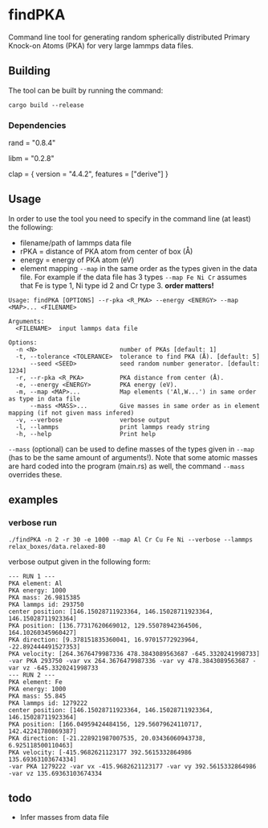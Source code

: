 # findPKA

Command line tool for generating random spherically distributed Primary Knock-on Atoms (PKA) for very large lammps data files. 


## Building
The tool can be built by running the command: 

```cargo build --release```

### Dependencies

rand = "0.8.4"

libm = "0.2.8"

clap = { version = "4.4.2", features = ["derive"] }

## Usage
In order to use the tool you need to specify in the command line (at least) the following:

* filename/path of lammps data file
* rPKA = distance of PKA atom from center of box (Å)
* energy = energy of PKA atom (eV)
* element mapping ```--map``` in the same order as the types given in the data file. For example if the data file has 3 types ```--map Fe Ni Cr``` assumes that Fe is type 1, Ni type id 2 and Cr type 3. **order matters!** 

```
Usage: findPKA [OPTIONS] --r-pka <R_PKA> --energy <ENERGY> --map <MAP>... <FILENAME>

Arguments:
  <FILENAME>  input lammps data file

Options:
  -n <N>                       number of PKAs [default: 1]
  -t, --tolerance <TOLERANCE>  tolerance to find PKA (Å). [default: 5]
      --seed <SEED>            seed random number generator. [default: 1234]
  -r, --r-pka <R_PKA>          PKA distance from center (Å).
  -e, --energy <ENERGY>        PKA energy (eV).
  -m, --map <MAP>...           Map elements ('Al,W...') in same order as type in data file
      --mass <MASS>...         Give masses in same order as in element mapping (if not given mass infered)
  -v, --verbose                verbose output
  -l, --lammps                 print lammps ready string
  -h, --help                   Print help

```

```--mass``` (optional) can be used to define masses of the types given in ```--map``` (has to be the same amount of arguments!). Note that some atomic masses are hard coded into the program (main.rs) as well, the command ```--mass``` overrides these.

## examples

### verbose run
```
./findPKA -n 2 -r 30 -e 1000 --map Al Cr Cu Fe Ni --verbose --lammps relax_boxes/data.relaxed-80
```
verbose output given in the following form:
```
--- RUN 1 ---
PKA element: Al
PKA energy: 1000
PKA mass: 26.9815385
PKA lammps id: 293750
center position: [146.15028711923364, 146.15028711923364, 146.15028711923364]
PKA position: [136.77317620669012, 129.55078942364506, 164.10260345960427]
PKA direction: [9.378151835360041, 16.97015772923964, -22.892444491527353]
PKA velocity: [264.3676479987336 478.3843089563687 -645.3320241998733]
-var PKA 293750 -var vx 264.3676479987336 -var vy 478.3843089563687 -var vz -645.3320241998733
--- RUN 2 ---
PKA element: Fe
PKA energy: 1000
PKA mass: 55.845
PKA lammps id: 1279222
center position: [146.15028711923364, 146.15028711923364, 146.15028711923364]
PKA position: [166.04959424484156, 129.56079624110717, 142.42241780869387]
PKA direction: [-21.228921987007535, 20.03436060943738, 6.925118500110463]
PKA velocity: [-415.9682621123177 392.5615332864986 135.69363103674334]
-var PKA 1279222 -var vx -415.9682621123177 -var vy 392.5615332864986 -var vz 135.69363103674334
```

## todo

* Infer masses from data file
